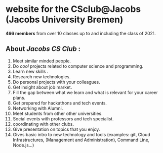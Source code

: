 # website for the CSclub@Jacobs (Jacobs University Bremen)

**466 members** from over 10 classes up to and including the class of 2021.

## About _Jacobs CS Club_ :
1. Meet similar minded people.
2. Do _cool_ projects related to computer science and programming.
3. Learn new skills .
4. Research new technologies.
5. Do personal projects with your colleagues.
6. Get insight about job market.
7. Fill the gap between what we learn and what is relevant for your career plans.
8. Get prepared for hackathons and tech events.
9. Networking with Alumni.
10. Meet students from other other universities.
11. Social events with professors and tech specialist.
14. coordinating with other clubs.
15. Give presentation on topics that you enjoy.
16. Gives basic intro to new technology and tools (examples: git, Cloud Infrastructures, (Management and Administration), Command Line, Node.js...)
